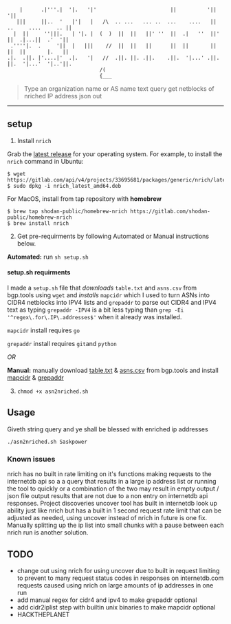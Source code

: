 ```

    |      .|'''.|  '|.   '|'                        ||          '||                   '||  
   |||     ||..  '   |'|   |   /\  .. ...   ... ..  ...    ....   || ..     ....     .. ||  
  |  ||     ''|||.   | '|. |  (  )  ||  ||   ||' ''  ||  .|   ''  ||' ||  .|...||  .'  '||  
 .''''|.  .     '||  |   |||    //  ||  ||   ||      ||  ||       ||  ||  ||       |.   ||  
.|.  .||. |'....|'  .|.   '|   //  .||. ||. .||.    .||.  '|...' .||. ||.  '|...'  '|..'||. 
                              /(                                                            
                              {___                                                          

```

> Type an organization name or AS name text query get netblocks of nriched IP address json out

---

## setup

1. Install `nrich`

Grab the [latest release](https://gitlab.com/shodan-public/nrich/-/releases) for your operating system. For example, to install the ``nrich`` command in Ubuntu:

```shell
$ wget https://gitlab.com/api/v4/projects/33695681/packages/generic/nrich/latest/nrich_latest_amd64.deb
$ sudo dpkg -i nrich_latest_amd64.deb
```

For MacOS, install from tap repository with **homebrew**
```shell
$ brew tap shodan-public/homebrew-nrich https://gitlab.com/shodan-public/homebrew-nrich
$ brew install nrich
```

2. Get pre-requirments by following Automated or Manual instructions below.
 
**Automated:** run `sh setup.sh`

#### setup.sh requirments

I made a `setup.sh` file that *downloads* `table.txt` and `asns.csv` from bgp.tools using `wget` and 
*installs* `mapcidr` which I used to turn ASNs into CIDR4 netblocks into IPV4 lists and `grepaddr` to parse out CIDR4 and IPV4 text as typing `grepaddr -IPV4` is a bit less typing than `grep -Ei '^regex\.for\.IP\.addresses$'` when it already was installed. 

`mapcidr` install requires `go`

`grepaddr` install requires `git`and `python`

*OR*

**Manual:** manually download [table.txt](https://bgp.tools/table.txt) & [asns.csv](https://bgp.tools/asns.csv) from bgp.tools and install [mapcidr](https://github.com/projectdiscovery/mapcidr) & [grepaddr](https://github.com/Zarcolio/grepaddr)

3. `chmod +x asn2nriched.sh`

## Usage
Giveth string query and ye shall be blessed with enriched ip addresses

`./asn2nriched.sh Saskpower`

### Known issues

nrich has no built in rate limiting on it's functions making requests to the internetdb api so a a query that results in a large ip address list or running the tool to quickly or a combination of the two may result in empty output / json file output results that are not due to a non entry on internetdb api responses. Project discoveries uncover tool has built in internetdb look up ability just like nrich but has a built in 1 second request rate limit that can be adjusted as needed, using uncover instead of nrich in future is one fix. Manually splitting up the ip list into small chunks with a pause between each nrich run is another solution.   

## TODO
- change out using nrich for using uncover due to built in request limiting to prevent to many request status codes in responses on internetdb.com requests caused using nrich on large amounts of ip addresses in one run 
- add manual regex for cidr4 and ipv4 to make grepaddr optional
- add cidr2iplist step with builtin unix binaries to make mapcidr optional
- HACKTHEPLANET
